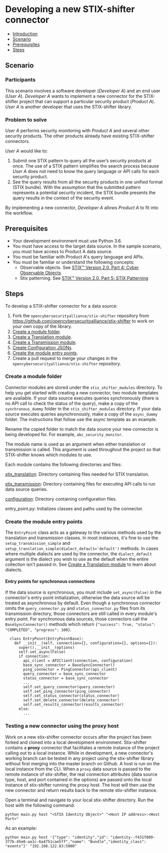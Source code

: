 # Developing a new STIX-shifter connector

- [Introduction](../README.md)
- [Scenario](#scenario)
- [Prerequisites](#prerequisites)
- [Steps](#steps)

## Scenario

### Participants

This scenario involves a software developer (_Developer A_) and an end user (_User A_). _Developer A_ wants to implement a new connector for the STIX-shifter project that can support a particular security product (_Product A_). _User A_ is another developer that uses the STIX-shifter library.

### Problem to solve

_User A_ performs security monitoring with _Product A_ and several other security products. The other products already have existing STIX-shifter connectors.

_User A_ would like to:

1. Submit one STIX pattern to query all the user’s security products at once. The use of a STIX pattern simplifies the search process because _User A_ does not need to know the query language or API calls for each security product.
1. See the query results from all the security products in one unified format (STIX bundle). With the assumption that the submitted pattern represents a potential security incident, the STIX bundle presents the query results in the context of the security event.

By implementing a new connector, _Developer A_ allows _Product A_ to fit into the workflow.

## Prerequisites

- Your development environment must use Python 3.6.
- You must have access to the target data source. In the sample scenario, you must have access to Product A data source.
- You must be familiar with Product A's query language and APIs.
- You must be familiar or understand the following concepts:
  - Observable objects. See [STIX™ Version 2.0. Part 4: Cyber Observable Objects](http://docs.oasis-open.org/cti/stix/v2.0/stix-v2.0-part4-cyber-observable-objects.html)
  - Stix patterning. See [STIX™ Version 2.0. Part 5: STIX Patterning](https://docs.oasis-open.org/cti/stix/v2.0/stix-v2.0-part5-stix-patterning.html)

## Steps

To develop a STIX-shifter connector for a data source:

1. Fork the `opencybersecurityalliance/stix-shifter` repository from https://github.com/opencybersecurityalliance/stix-shifter to work on your own copy of the library.
1. [Create a module folder](#create-a-module-folder).
1. [Create a Translation module](develop-translation-module.md).
1. [Create a Transmission module](develop-transmission-module.md).
1. [Create Configuration JSONs](develop-configuration-json.md).
1. [Create the module entry points](#create-module-entry-points).
1. Create a pull request to merge your changes in the `opencybersecurityalliance/stix-shifter` repository.

### Create a module folder

Connector modules are stored under the `stix_shifter_modules` directory. To help you get started with creating a new connector, two module templates are available. If your data source executes queries synchronously (there is no API call to check the status of the query), make a copy of the `synchronous_dummy` folder in the `stix_shifter_modules` directory. If your data source executes queries asynchronously, make a copy of the `async_dummy` folder. The instructions that follow use the async template as an example.

Rename the copied folder to match the data source your new connector is being developed for. For example, `abc_security_monitor`.

<!-- Todo: reword this, it sounds awkward -->
The module name is used as an argument when either translation or transmission is called. This argument is used throughout the project so that STIX-shifter knows which modules to use.

Each module contains the following directories and files: 

[stix_translation](develop-translation-module.md): Directory containing files needed for STIX translation. 

[stix_transmission](develop-transmission-module.md): Directory containing files for executing API calls to run data source queries.   

[configuration](develop-configuration-json.md): Directory containing configuration files.

entry_point.py: Initializes classes and paths used by the connector. 

### Create the module entry points

The `EntryPoint` class acts as a gateway to the various methods used by the translation and transmission classes. In most instances, it's fine to use the `setup_transmission_simple` and `setup_translation_simple(dialect_default='default')` methods. In cases where multiple dialects are used by the connector, the `dialect_default` argument is the dialect you wish to use as the default when the entire collection isn't passed in. See [Create a Translation module](develop-translation-module.md) to learn about dialects.


#### Entry points for synchronous connections

If the data source is synchronous, you must include `set_async(False)` in the connector's entry point initialization, otherwise the data source will be treated as asynchronous by default. Even though a synchronous connector omits the `query_connector.py` and `status_connector.py` files from its transmission directory, those connectors are still called in every module's entry point. For synchronous data sources, those connectors call the `BaseSyncConnector()` methods which return `{"success": True, "status": "COMPLETED", "progress": 100}`. 

```
  class EntryPoint(EntryPointBase):
    def __init__(self, connection={}, configuration={}, options={}):
      super().__init__(options)
      self.set_async(False)
      if connection:
        api_client = APIClient(connection, configuration)
        base_sync_connector = BaseSyncConnector()
        ping_connector = PingConnector(api_client)
        query_connector = base_sync_connector
        status_connector = base_sync_connector
        ...
        self.set_query_connector(query_connector)
        self.set_ping_connector(ping_connector)
        self.set_status_connector(status_connector)
        self.set_delete_connector(delete_connector)
        self.set_results_connector(results_connector)
      else:
        ...
```


### Testing a new connector using the proxy host

Work on a new stix-shifter connector occurs after the project has been forked and cloned into a local development environment. Stix-shifter contains a **proxy** connector that facilitates a remote instance of the project calling out to a local instance. While in development, a new connector's working branch can be tested in any project using the stix-shifter library without first merging into the master branch on Github. A host is run on the local instance from the CLI. When a `proxy` data source is passed to the remote instance of stix-shifter, the real connection attributes (data source type, host, and port contained in the options) are passed onto the local instance of stix-shifter running the proxy host. The host will then use the new connector and return results back to the remote stix-shifter instance.

Open a terminal and navigate to your local stix-shifter directory. Run the host with the following command:

```
python main.py host "<STIX Identity Object>" "<Host IP address>:<Host Port>"
```

As an example:

```
python main.py host '{"type": "identity","id": "identity--f431f809-377b-45e0-aa1c-6a4751cae5ff","name": "Bundle","identity_class": "events"}' "192.168.122.83:5000"
```
